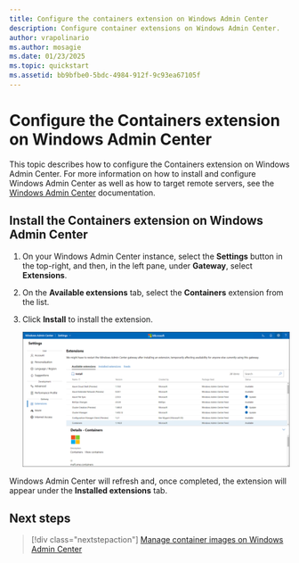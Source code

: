 ```yaml
---
title: Configure the containers extension on Windows Admin Center
description: Configure container extensions on Windows Admin Center.
author: vrapolinario
ms.author: mosagie
ms.date: 01/23/2025
ms.topic: quickstart
ms.assetid: bb9bfbe0-5bdc-4984-912f-9c93ea67105f
---
```


# Configure the Containers extension on Windows Admin Center

This topic describes how to configure the Containers extension on Windows Admin Center. For more information on how to install and configure Windows Admin Center as well as how to target remote servers, see the [Windows Admin Center](/windows-server/manage/windows-admin-center/overview) documentation.

## Install the Containers extension on Windows Admin Center

1. On your Windows Admin Center instance, select the **Settings** button in the top-right, and then, in the left pane, under **Gateway**, select **Extensions**.
2. On the **Available extensions** tab, select the **Containers** extension from the list.
3. Click **Install** to install the extension.

   ![Containers extension](./media/wac-extension.png)

Windows Admin Center will refresh and, once completed, the extension will appear under the **Installed extensions** tab.

## Next steps

> [!div class="nextstepaction"]
> [Manage container images on Windows Admin Center](./wac-manage.md)
